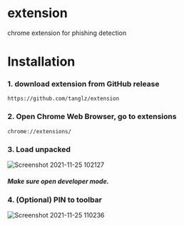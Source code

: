 # extension
chrome extension for phishing detection

# Installation

### 1. download extension from GitHub release
    https://github.com/tanglz/extension

### 2. Open Chrome Web Browser, go to extensions
    chrome://extensions/
### 3. Load unpacked
![Screenshot 2021-11-25 102127](https://user-images.githubusercontent.com/1442579/143473154-987c7720-4111-4dd1-b916-46c08a6b773b.jpg)

##### Make sure open developer mode.

### 4. (Optional) PIN to toolbar
![Screenshot 2021-11-25 110236](https://user-images.githubusercontent.com/1442579/143473228-5c629ebb-3be3-4b72-8a05-84fc24cd753e.jpg)

